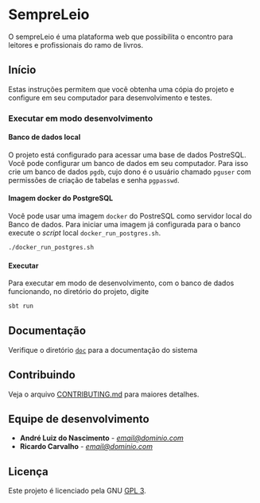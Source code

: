 # SempreLeio



O sempreLeio é uma plataforma web que possibilita o encontro para leitores e profissionais do ramo de livros.

## Início

Estas instruções permitem que você obtenha uma cópia do projeto e configure
em seu computador para desenvolvimento e testes.


### Executar em modo desenvolvimento

#### Banco de dados local

O projeto está configurado para acessar uma base de dados PostreSQL. Você pode
configurar um banco de dados em seu computador. Para isso crie um banco de dados `pgdb`, cujo dono é o usuário chamado
`pguser` com permissões de criação de tabelas e senha `pgpasswd`.

#### Imagem docker do PostgreSQL

Você pode usar uma imagem `docker` do PostreSQL como servidor local do Banco
de dados. Para iniciar uma imagem já configurada para o banco execute o _script_
local `docker_run_postgres.sh`.

```sh
./docker_run_postgres.sh
```

#### Executar

Para executar em modo de desenvolvimento, com o banco de dados funcionando,
no diretório do projeto, digite

```sh
sbt run
```

## Documentação

Verifique o diretório [`doc`](./doc/) para a documentação do sistema

## Contribuindo

Veja o arquivo [CONTRIBUTING.md](CONTRIBUTING.md) para maiores detalhes.

## Equipe de desenvolvimento

* **André Luiz do Nascimento** - *email@dominio.com*
* **Ricardo Carvalho** - *email@dominio.com*

## Licença

Este projeto é licenciado pela GNU [GPL 3](LICENSE.md).

